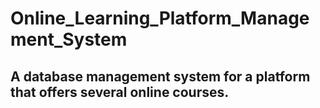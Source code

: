 # Online_Learning_Platform_Management_System
##  A database management system for a platform that offers several online courses.
